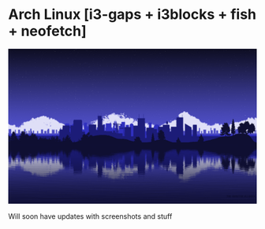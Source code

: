 # Arch Linux [i3-gaps + i3blocks + fish + neofetch]

![Desktop](https://github.com/muruges95/dotfiles/blob/master/Pictures/bg.png)

Will soon have updates with screenshots and stuff

